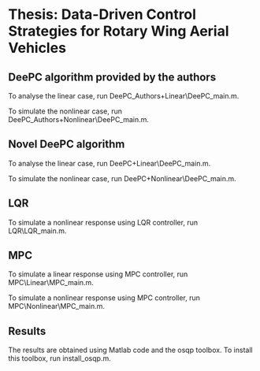 # Thesis: Data-Driven Control Strategies for Rotary Wing Aerial Vehicles

## DeePC algorithm provided by the authors
To analyse the linear case, run DeePC_Authors+Linear\DeePC_main.m.

To simulate the nonlinear case, run DeePC_Authors+Nonlinear\DeePC_main.m.

## Novel DeePC algorithm
To analyse the linear case, run DeePC+Linear\DeePC_main.m.

To simulate the nonlinear case, run DeePC+Nonlinear\DeePC_main.m.

## LQR
To simulate a nonlinear response using LQR controller, run LQR\LQR_main.m.

## MPC
To simulate a linear response using MPC controller, run MPC\Linear\MPC_main.m.

To simulate a nonlinear response using MPC controller, run MPC\Nonlinear\MPC_main.m.

## Results

The results are obtained using Matlab code and the osqp toolbox. To install this toolbox, run install_osqp.m.
